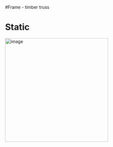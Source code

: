 #Frame - timber truss

# Static
<img width="335" alt="image" src="https://github.com/user-attachments/assets/880b9ecc-89fa-4fe3-980d-c2db9d8f769e" />

